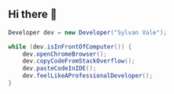 ## Hi there 👋

<!--
**Sprinining/Sprinining** is a ✨ _special_ ✨ repository because its `README.md` (this file) appears on your GitHub profile.

Here are some ideas to get you started:

- 🔭 I’m currently working on ...
- 🌱 I’m currently learning ...
- 👯 I’m looking to collaborate on ...
- 🤔 I’m looking for help with ...
- 💬 Ask me about ...
- 📫 How to reach me: ...
- 😄 Pronouns: ...
- ⚡ Fun fact: ...
-->

```java
Developer dev = new Developer("Sylvan Vale");

while (dev.isInFrontOfComputer()) {
    dev.openChromeBrowser();
    dev.copyCodeFromStackOverflow();
    dev.pasteCodeInIDE();
    dev.feelLikeAProfessionalDeveloper();
}
```
